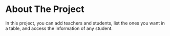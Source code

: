 # About The Project
In this project, you can add teachers and students, list the ones you want in a table, and access the information of any student.

